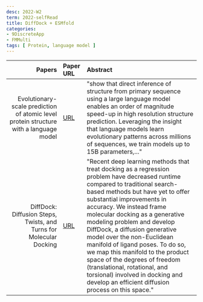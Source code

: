 ```yaml
---
desc: 2022-W2
term: 2022-selfRead
title: DiffDock + ESMfold
categories:
- 9DiscreteApp
- FMMulti
tags: [ Protein, language model ]  
---
```



| Papers | Paper URL| Abstract | 
| -----------------------: | :------------ | :------------------------- | 
| Evolutionary-scale prediction of atomic level protein structure with a language model | [URL](https://www.biorxiv.org/content/10.1101/2022.07.20.500902v2) | "show that direct inference of structure from primary sequence using a large language model enables an order of magnitude speed-up in high resolution structure prediction. Leveraging the insight that language models learn evolutionary patterns across millions of sequences, we train models up to 15B parameters,..."|
| DiffDock: Diffusion Steps, Twists, and Turns for Molecular Docking  | [ URL](https://arxiv.org/abs/2210.01776) | "Recent deep learning methods that treat docking as a regression problem have decreased runtime compared to traditional search-based methods but have yet to offer substantial improvements in accuracy. We instead frame molecular docking as a generative modeling problem and develop DiffDock, a diffusion generative model over the non-Euclidean manifold of ligand poses. To do so, we map this manifold to the product space of the degrees of freedom (translational, rotational, and torsional) involved in docking and develop an efficient diffusion process on this space." |
